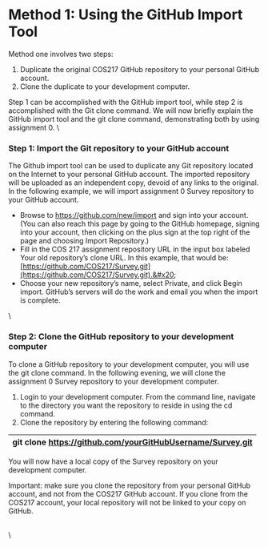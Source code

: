 # Method 1: Using the GitHub Import Tool

Method one involves two steps:&#x20;

1. Duplicate the original COS217 GitHub repository to your personal GitHub account.&#x20;
2. Clone the duplicate to your development computer.&#x20;

Step 1 can be accomplished with the GitHub import tool, while step 2 is accomplished with the Git clone command. We will now briefly explain the GitHub import tool and the git clone command, demonstrating both by using assignment 0. \\

### Step 1: Import the Git repository to your GitHub account&#x20;

The Github import tool can be used to duplicate any Git repository located on the Internet to your personal GitHub account. The imported repository will be uploaded as an independent copy, devoid of any links to the original. In the following example, we will import assignment 0 Survey repository to your GitHub account.&#x20;

* Browse to https://github.com/new/import and sign into your account. (You can also reach this page by going to the GitHub homepage, signing into your account, then clicking on the plus sign at the top right of the page and choosing Import Repository.)
* Fill in the COS 217 assignment repository URL in the input box labeled Your old repository’s clone URL. In this example, that would be: [https://github.com/COS217/Survey.git](https://github.com/COS217/Survey.git).&#x20;
* Choose your new repository’s name, select Private, and click Begin import. GitHub’s servers will do the work and email you when the import is complete.&#x20;

\


### Step 2: Clone the GitHub repository to your development computer&#x20;

To clone a GitHub repository to your development computer, you will use the git clone command. In the following evening, we will clone the assignment 0 Survey repository to your development computer.&#x20;

1. Login to your development computer. From the command line, navigate to the directory you want the repository to reside in using the cd command.&#x20;
2. Clone the repository by entering the following command:

| git clone https://github.com/yourGitHubUsername/Survey.git |
| ---------------------------------------------------------- |

You will now have a local copy of the Survey repository on your development computer.&#x20;

Important: make sure you clone the repository from your personal GitHub account, and not from the COS217 GitHub account. If you clone from the COS217 account, your local repository will not be linked to your copy on GitHub.

\
\
